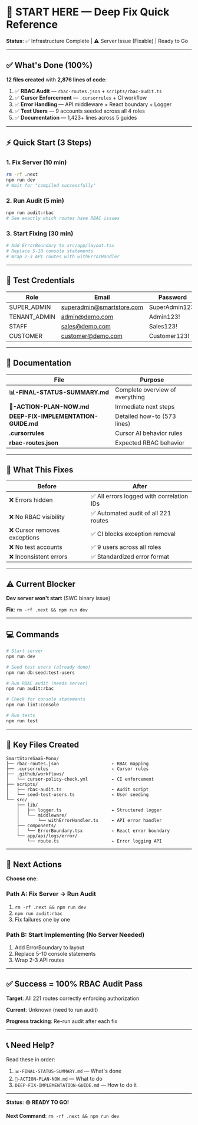 # 🚀 START HERE — Deep Fix Quick Reference

**Status**: ✅ Infrastructure Complete | ⚠️ Server Issue (Fixable) | Ready to Go

---

## ✅ What's Done (100%)

**12 files created** with **2,876 lines of code**:

1. ✅ **RBAC Audit** — `rbac-routes.json` + `scripts/rbac-audit.ts`
2. ✅ **Cursor Enforcement** — `.cursorrules` + CI workflow  
3. ✅ **Error Handling** — API middleware + React boundary + Logger
4. ✅ **Test Users** — 9 accounts seeded across all 4 roles
5. ✅ **Documentation** — 1,423+ lines across 5 guides

---

## ⚡ Quick Start (3 Steps)

### 1. Fix Server (10 min)
```bash
rm -rf .next
npm run dev
# Wait for "compiled successfully"
```

### 2. Run Audit (5 min)
```bash
npm run audit:rbac
# See exactly which routes have RBAC issues
```

### 3. Start Fixing (30 min)
```bash
# Add ErrorBoundary to src/app/layout.tsx
# Replace 5-10 console statements
# Wrap 2-3 API routes with withErrorHandler
```

---

## 🔑 Test Credentials

| Role | Email | Password |
|------|-------|----------|
| SUPER_ADMIN | superadmin@smartstore.com | SuperAdmin123! |
| TENANT_ADMIN | admin@demo.com | Admin123! |
| STAFF | sales@demo.com | Sales123! |
| CUSTOMER | customer@demo.com | Customer123! |

---

## 📖 Documentation

| File | Purpose |
|------|---------|
| **📊-FINAL-STATUS-SUMMARY.md** | Complete overview of everything |
| **🎯-ACTION-PLAN-NOW.md** | Immediate next steps |
| **DEEP-FIX-IMPLEMENTATION-GUIDE.md** | Detailed how-to (573 lines) |
| **.cursorrules** | Cursor AI behavior rules |
| **rbac-routes.json** | Expected RBAC behavior |

---

## 🎯 What This Fixes

| Before | After |
|--------|-------|
| ❌ Errors hidden | ✅ All errors logged with correlation IDs |
| ❌ No RBAC visibility | ✅ Automated audit of all 221 routes |
| ❌ Cursor removes exceptions | ✅ CI blocks exception removal |
| ❌ No test accounts | ✅ 9 users across all roles |
| ❌ Inconsistent errors | ✅ Standardized error format |

---

## ⚠️ Current Blocker

**Dev server won't start** (SWC binary issue)

**Fix**: `rm -rf .next && npm run dev`

---

## 💻 Commands

```bash
# Start server
npm run dev

# Seed test users (already done)
npm run db:seed:test-users

# Run RBAC audit (needs server)
npm run audit:rbac

# Check for console statements
npm run lint:console

# Run tests
npm run test
```

---

## 📁 Key Files Created

```
SmartStoreSaaS-Mono/
├── rbac-routes.json                    ← RBAC mapping
├── .cursorrules                        ← Cursor rules
├── .github/workflows/
│   └── cursor-policy-check.yml         ← CI enforcement
├── scripts/
│   ├── rbac-audit.ts                   ← Audit script
│   └── seed-test-users.ts              ← User seeding
└── src/
    ├── lib/
    │   ├── logger.ts                   ← Structured logger
    │   └── middleware/
    │       └── withErrorHandler.ts     ← API error handler
    ├── components/
    │   └── ErrorBoundary.tsx           ← React error boundary
    └── app/api/logs/error/
        └── route.ts                    ← Error logging API
```

---

## 🎯 Next Actions

**Choose one**:

### Path A: Fix Server → Run Audit
1. `rm -rf .next && npm run dev`
2. `npm run audit:rbac`
3. Fix failures one by one

### Path B: Start Implementing (No Server Needed)
1. Add ErrorBoundary to layout
2. Replace 5-10 console statements
3. Wrap 2-3 API routes

---

## ✅ Success = 100% RBAC Audit Pass

**Target**: All 221 routes correctly enforcing authorization

**Current**: Unknown (need to run audit)

**Progress tracking**: Re-run audit after each fix

---

## 📞 Need Help?

Read these in order:
1. `📊-FINAL-STATUS-SUMMARY.md` — What's done
2. `🎯-ACTION-PLAN-NOW.md` — What to do
3. `DEEP-FIX-IMPLEMENTATION-GUIDE.md` — How to do it

---

**Status**: 🟢 **READY TO GO!**

**Next Command**: `rm -rf .next && npm run dev`
